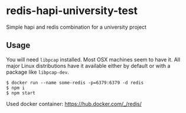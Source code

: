 # redis-hapi-university-test
Simple hapi and redis combination for a university project

## Usage
You will need `libpcap` installed. Most OSX machines seem to have it. All major Linux distributions have it available either by default or with a package like `libpcap-dev`.

```
$ docker run --name some-redis -p=6379:6379 -d redis
$ npm i
$ npm start
```

Used docker container: https://hub.docker.com/_/redis/
